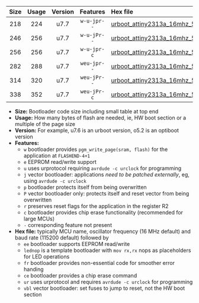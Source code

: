 |Size|Usage|Version|Features|Hex file|
|:-:|:-:|:-:|:-:|:--|
|218|224|u7.7|`w-u-jpr--`|[urboot_attiny2313a_16mhz_500000bps_lednop_ur_vbl.hex](https://raw.githubusercontent.com/stefanrueger/urboot.hex/main/mcus/attiny2313a/fcpu_16mhz/500000_bps/urboot_attiny2313a_16mhz_500000bps_lednop_ur_vbl.hex)|
|246|256|u7.7|`w-u-jPr--`|[urboot_attiny2313a_16mhz_500000bps_lednop_fr_ur_vbl.hex](https://raw.githubusercontent.com/stefanrueger/urboot.hex/main/mcus/attiny2313a/fcpu_16mhz/500000_bps/urboot_attiny2313a_16mhz_500000bps_lednop_fr_ur_vbl.hex)|
|256|256|u7.7|`w-u-jpr-c`|[urboot_attiny2313a_16mhz_500000bps_lednop_fr_ce_ur_vbl.hex](https://raw.githubusercontent.com/stefanrueger/urboot.hex/main/mcus/attiny2313a/fcpu_16mhz/500000_bps/urboot_attiny2313a_16mhz_500000bps_lednop_fr_ce_ur_vbl.hex)|
|282|288|u7.7|`weu-jpr--`|[urboot_attiny2313a_16mhz_500000bps_ee_lednop_ur_vbl.hex](https://raw.githubusercontent.com/stefanrueger/urboot.hex/main/mcus/attiny2313a/fcpu_16mhz/500000_bps/urboot_attiny2313a_16mhz_500000bps_ee_lednop_ur_vbl.hex)|
|314|320|u7.7|`weu-jPr--`|[urboot_attiny2313a_16mhz_500000bps_ee_lednop_fr_ur_vbl.hex](https://raw.githubusercontent.com/stefanrueger/urboot.hex/main/mcus/attiny2313a/fcpu_16mhz/500000_bps/urboot_attiny2313a_16mhz_500000bps_ee_lednop_fr_ur_vbl.hex)|
|338|352|u7.7|`weu-jPr-c`|[urboot_attiny2313a_16mhz_500000bps_ee_lednop_fr_ce_ur_vbl.hex](https://raw.githubusercontent.com/stefanrueger/urboot.hex/main/mcus/attiny2313a/fcpu_16mhz/500000_bps/urboot_attiny2313a_16mhz_500000bps_ee_lednop_fr_ce_ur_vbl.hex)|

- **Size:** Bootloader code size including small table at top end
- **Usage:** How many bytes of flash are needed, ie, HW boot section or a multiple of the page size
- **Version:** For example, u7.6 is an urboot version, o5.2 is an optiboot version
- **Features:**
  + `w` bootloader provides `pgm_write_page(sram, flash)` for the application at `FLASHEND-4+1`
  + `e` EEPROM read/write support
  + `u` uses urprotocol requiring `avrdude -c urclock` for programming
  + `j` vector bootloader: applications *need to be patched externally*, eg, using `avrdude -c urclock`
  + `p` bootloader protects itself from being overwritten
  + `P` vector bootloader only: protects itself and reset vector from being overwritten
  + `r` preserves reset flags for the application in the register R2
  + `c` bootloader provides chip erase functionality (recommended for large MCUs)
  + `-` corresponding feature not present
- **Hex file:** typically MCU name, oscillator frequency (16 MHz default) and baud rate (115200 default) followed by
  + `ee` bootloader supports EEPROM read/write
  + `lednop` is a template bootloader with `mov rx,rx` nops as placeholders for LED operations
  + `fr` bootloader provides non-essential code for smoother error handing
  + `ce` bootloader provides a chip erase command
  + `ur` uses urprotocol and requires `avrdude -c urclock` for programming
  + `vbl` vector bootloader: set fuses to jump to reset, not the HW boot section
